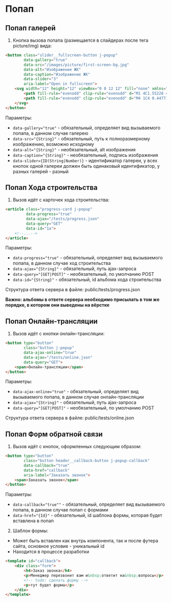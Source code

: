 # Попап

## Попап галерей
1. Кнопка вызова попапа (размещается в слайдерах после тега picture/img) вида: 

~~~html
<button class="slider__fullscreen-button j-popup"
        data-gallery="true"
        data-src="/images/picture/first-screen-bg.jpg"
        data-alt="Изображение ЖК"
        data-caption="Изображение ЖК"
        data-slider="3"
        aria-label="Open in fullscreen">
    <svg width="12" height="12" viewBox="0 0 12 12" fill="none" xmlns="http://www.w3.org/2000/svg">
        <path fill-rule="evenodd" clip-rule="evenodd" d="M1 4C1.55228 4 2 4.44772 2 5V10H7C7.55228 10 8 10.4477 8 11C8 11.5523 7.55228 12 7 12H0V5C0 4.44772 0.447715 4 1 4Z"></path>
        <path fill-rule="evenodd" clip-rule="evenodd" d="M4 1C4 0.447715 4.44772 0 5 0H12V7C12 7.55228 11.5523 8 11 8C10.4477 8 10 7.55228 10 7V2H5C4.44772 2 4 1.55228 4 1Z"></path>
    </svg>
</button>
~~~

Параметры:
* `data-gallery="true"` - обязательный, определяет вид вызываемого попапа, в данном случае галерею
* `data-src="{String}"` - обязательный, путь к полноразмерному изображению, возможно исходному
* `data-alt="{String}"` - необязательный, alt изображения
* `data-caption="{String}"` - необязательный, подпись изображения
* `data-slider={ID(String|Number)}` - идентификатор галереи, у всех кнопок одной галереи должен быть одинаковый идентификатор, у разных галерей - разный

## Попап Хода строительства

1. Вызов идёт с карточек хода строительства:

~~~html
<article class="progress-card j-popup" 
         data-progress="true"
         data-ajax="/tests/progress.json"
         data-query="GET"
         data-id="1a">
    <!--...-->
</article>
~~~

Параметры:
* `data-progress="true"` - обязательный, определяет вид вызываемого попапа, в данном случае ход строительства
* `data-ajax="{String}"` - обязательный, путь ajax-запроса
* `data-query="[GET|POST]"` - необязательный, по умолчанию POST
* `data-id="{String}"` - обязательный, id альбома хода строительства

Структура ответа сервера в файле: public/tests/progress.json

**Важно: альбомы в ответе сервера необходимо присылать в том же порядке, в котором они выведены на вёрстке**

## Попап Онлайн-трансляции

1. Вызов идёт с кнопки онлайн-трансляции:

~~~html
<button type="button"
        class="button j-popup"
        data-ajax-online="true"
        data-ajax="/tests/online.json"
        data-query="GET">
    <span>Онлайн-трансляции</span>
</button>
~~~

Параметры:
* `data-ajax-online="true"` - обязательный, определяет вид вызываемого попапа, в данном случае онлайн-трансляции
* `data-ajax="{String}"` - обязательный, путь ajax-запроса
* `data-query="[GET|POST]"` - необязательный, по умолчанию POST

Структура ответа сервера в файле: public/tests/online.json

## Попап Форм обратной связи

1. Вызов идёт с кнопок, оформленных следующим образом:

~~~html
<button type="button"
        class="button header__callback-button j-popup-callback"
        data-callback="true"
        data-href="callback"
        aria-label="Заказать звонок">
    <span>Заказать звонок</span>
</button>
~~~

Параметры:
* `data-callback="true""` - обязательный, определяет вид вызываемого попапа, в данном случае попап с формами
* `data-href="{Id}"` - обязательный, id шаблона формы, которая будет вставлена в попап

2. Шаблон формы:
* Может быть вставлен как внутрь компонента, так и после футера сайта, основное условие - уникальный id
* Находится в процессе разработки

~~~html
<template id="callback">
    <div class="form">
        <h4>Заказ звонка</h4>
        <p>Менеджер перезвонит вам и&nbsp;ответит на&nbsp;вопросы</p>
        <!-- todo: сделать форму -->
        <p>тут будет форма</p>
    </div>
</template>
~~~
